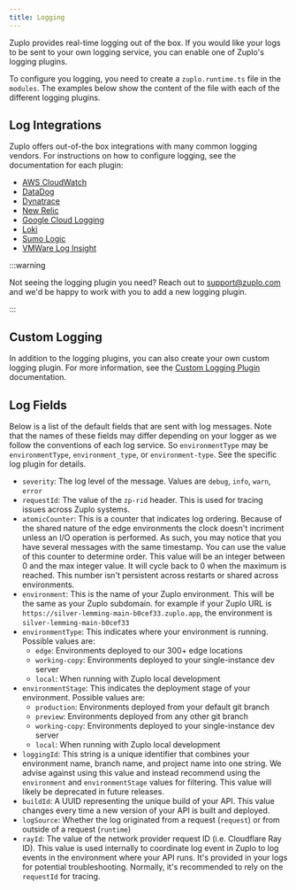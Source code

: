```yaml
---
title: Logging
---
```


Zuplo provides real-time logging out of the box. If you would like your logs to
be sent to your own logging service, you can enable one of Zuplo's logging
plugins.

To configure you logging, you need to create a `zuplo.runtime.ts` file in the
`modules`. The examples below show the content of the file with each of the
different logging plugins.

## Log Integrations

Zuplo offers out-of-the box integrations with many common logging vendors. For
instructions on how to configure logging, see the documentation for each plugin:

- [AWS CloudWatch](./log-plugin-aws-cloudwatch.md)
- [DataDog](./log-plugin-datadog.md)
- [Dynatrace](./log-plugin-dynatrace.md)
- [New Relic](./log-plugin-new-relic.md)
- [Google Cloud Logging](./log-plugin-gcp.md)
- [Loki](./log-plugin-loki.md)
- [Sumo Logic](./log-plugin-sumo.md)
- [VMWare Log Insight](./log-plugin-vmware-log-insight.md)

:::warning

Not seeing the logging plugin you need? Reach out to
[support@zuplo.com](mailto:support@zuplo.com) and we'd be happy to work with you
to add a new logging plugin.

:::

## Custom Logging

In addition to the logging plugins, you can also create your own custom logging
plugin. For more information, see the
[Custom Logging Plugin](./custom-logging-example.md) documentation.

## Log Fields

Below is a list of the default fields that are sent with log messages. Note that
the names of these fields may differ depending on your logger as we follow the
conventions of each log service. So `environmentType` may be `environmentType`,
`environment_type`, or `environment-type`. See the specific log plugin for
details.

- `severity`: The log level of the message. Values are `debug`, `info`, `warn`,
  `error`
- `requestId`: The value of the `zp-rid` header. This is used for tracing issues
  across Zuplo systems.
- `atomicCounter`: This is a counter that indicates log ordering. Because of the
  shared nature of the edge environments the clock doesn't incriment unless an
  I/O operation is performed. As such, you may notice that you have several
  messages with the same timestamp. You can use the value of this counter to
  determine order. This value will be an integer between 0 and the max integer
  value. It will cycle back to 0 when the maximum is reached. This number isn't
  persistent across restarts or shared across environments.
- `environment`: This is the name of your Zuplo environment. This will be the
  same as your Zuplo subdomain. for example if your Zuplo URL is
  `https://silver-lemming-main-b0cef33.zuplo.app`, the environment is
  `silver-lemming-main-b0cef33`
- `environmentType`: This indicates where your environment is running. Possible
  values are:
  - `edge`: Environments deployed to our 300+ edge locations
  - `working-copy`: Environments deployed to your single-instance dev server
  - `local`: When running with Zuplo local development
- `environmentStage`: This indicates the deployment stage of your environment.
  Possible values are:
  - `production`: Environments deployed from your default git branch
  - `preview`: Environments deployed from any other git branch
  - `working-copy`: Environments deployed to your single-instance dev server
  - `local`: When running with Zuplo local development
- `loggingId`: This string is a unique identifier that combines your environment
  name, branch name, and project name into one string. We advise against using
  this value and instead recommend using the `environment` and
  `environmentStage` values for filtering. This value will likely be deprecated
  in future releases.
- `buildId`: A UUID representing the unique build of your API. This value
  changes every time a new version of your API is built and deployed.
- `logSource`: Whether the log originated from a request (`request`) or from
  outside of a request (`runtime`)
- `rayId`: The value of the network provider request ID (i.e. Cloudflare Ray
  ID). This value is used internally to coordinate log event in Zuplo to log
  events in the environment where your API runs. It's provided in your logs for
  potential troubleshooting. Normally, it's recommended to rely on the
  `requestId` for tracing.
